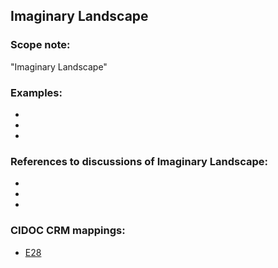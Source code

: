 
## Imaginary Landscape 

###  Scope note: 
"Imaginary Landscape" 

### Examples: 

* 
* 
* 

### References to discussions of Imaginary Landscape:

* 

* 

* 

### CIDOC CRM mappings: 

* [E28](http://www.cidoc-crm.org/entity/e28-conceptual-object/version-6.2)
